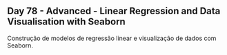 ## Day 78 - Advanced - Linear Regression and Data Visualisation with Seaborn
Construção de modelos de regressão linear e visualização de dados com Seaborn.